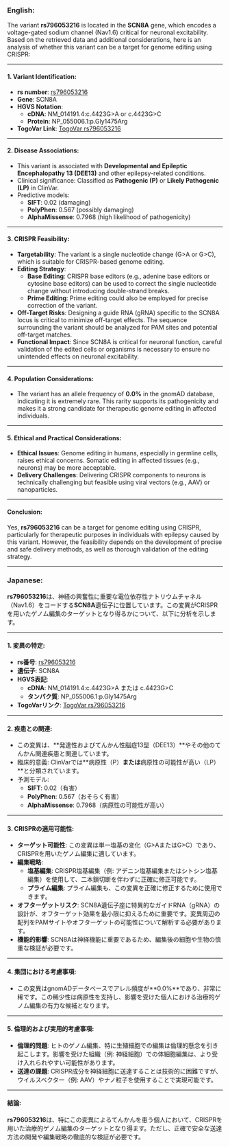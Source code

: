 ### English:
The variant **rs796053216** is located in the **SCN8A** gene, which encodes a voltage-gated sodium channel (Nav1.6) critical for neuronal excitability. Based on the retrieved data and additional considerations, here is an analysis of whether this variant can be a target for genome editing using CRISPR:

---

#### 1. **Variant Identification**:
- **rs number**: [rs796053216](https://identifiers.org/dbsnp/rs796053216)
- **Gene**: SCN8A
- **HGVS Notation**:
  - **cDNA**: NM_014191.4:c.4423G>A or c.4423G>C
  - **Protein**: NP_055006.1:p.Gly1475Arg
- **TogoVar Link**: [TogoVar rs796053216](https://togovar.org/variant/12-51790401-G-A)

---

#### 2. **Disease Associations**:
- This variant is associated with **Developmental and Epileptic Encephalopathy 13 (DEE13)** and other epilepsy-related conditions.
- Clinical significance: Classified as **Pathogenic (P)** or **Likely Pathogenic (LP)** in ClinVar.
- Predictive models:
  - **SIFT**: 0.02 (damaging)
  - **PolyPhen**: 0.567 (possibly damaging)
  - **AlphaMissense**: 0.7968 (high likelihood of pathogenicity)

---

#### 3. **CRISPR Feasibility**:
- **Targetability**: The variant is a single nucleotide change (G>A or G>C), which is suitable for CRISPR-based genome editing.
- **Editing Strategy**:
  - **Base Editing**: CRISPR base editors (e.g., adenine base editors or cytosine base editors) can be used to correct the single nucleotide change without introducing double-strand breaks.
  - **Prime Editing**: Prime editing could also be employed for precise correction of the variant.
- **Off-Target Risks**: Designing a guide RNA (gRNA) specific to the SCN8A locus is critical to minimize off-target effects. The sequence surrounding the variant should be analyzed for PAM sites and potential off-target matches.
- **Functional Impact**: Since SCN8A is critical for neuronal function, careful validation of the edited cells or organisms is necessary to ensure no unintended effects on neuronal excitability.

---

#### 4. **Population Considerations**:
- The variant has an allele frequency of **0.0%** in the gnomAD database, indicating it is extremely rare. This rarity supports its pathogenicity and makes it a strong candidate for therapeutic genome editing in affected individuals.

---

#### 5. **Ethical and Practical Considerations**:
- **Ethical Issues**: Genome editing in humans, especially in germline cells, raises ethical concerns. Somatic editing in affected tissues (e.g., neurons) may be more acceptable.
- **Delivery Challenges**: Delivering CRISPR components to neurons is technically challenging but feasible using viral vectors (e.g., AAV) or nanoparticles.

---

#### Conclusion:
Yes, **rs796053216** can be a target for genome editing using CRISPR, particularly for therapeutic purposes in individuals with epilepsy caused by this variant. However, the feasibility depends on the development of precise and safe delivery methods, as well as thorough validation of the editing strategy.

---

### Japanese:
**rs796053216**は、神経の興奮性に重要な電位依存性ナトリウムチャネル（Nav1.6）をコードする**SCN8A**遺伝子に位置しています。この変異がCRISPRを用いたゲノム編集のターゲットとなり得るかについて、以下に分析を示します。

---

#### 1. **変異の特定**:
- **rs番号**: [rs796053216](https://identifiers.org/dbsnp/rs796053216)
- **遺伝子**: SCN8A
- **HGVS表記**:
  - **cDNA**: NM_014191.4:c.4423G>A または c.4423G>C
  - **タンパク質**: NP_055006.1:p.Gly1475Arg
- **TogoVarリンク**: [TogoVar rs796053216](https://togovar.org/variant/12-51790401-G-A)

---

#### 2. **疾患との関連**:
- この変異は、**発達性およびてんかん性脳症13型（DEE13）**やその他のてんかん関連疾患と関連しています。
- 臨床的意義: ClinVarでは**病原性（P）**または**病原性の可能性が高い（LP）**と分類されています。
- 予測モデル:
  - **SIFT**: 0.02（有害）
  - **PolyPhen**: 0.567（おそらく有害）
  - **AlphaMissense**: 0.7968（病原性の可能性が高い）

---

#### 3. **CRISPRの適用可能性**:
- **ターゲット可能性**: この変異は単一塩基の変化（G>AまたはG>C）であり、CRISPRを用いたゲノム編集に適しています。
- **編集戦略**:
  - **塩基編集**: CRISPR塩基編集（例: アデニン塩基編集またはシトシン塩基編集）を使用して、二本鎖切断を伴わずに正確に修正可能です。
  - **プライム編集**: プライム編集も、この変異を正確に修正するために使用できます。
- **オフターゲットリスク**: SCN8A遺伝子座に特異的なガイドRNA（gRNA）の設計が、オフターゲット効果を最小限に抑えるために重要です。変異周辺の配列をPAMサイトやオフターゲットの可能性について解析する必要があります。
- **機能的影響**: SCN8Aは神経機能に重要であるため、編集後の細胞や生物の慎重な検証が必要です。

---

#### 4. **集団における考慮事項**:
- この変異はgnomADデータベースでアレル頻度が**0.0%**であり、非常に稀です。この稀少性は病原性を支持し、影響を受けた個人における治療的ゲノム編集の有力な候補となります。

---

#### 5. **倫理的および実用的考慮事項**:
- **倫理的問題**: ヒトのゲノム編集、特に生殖細胞での編集は倫理的懸念を引き起こします。影響を受けた組織（例: 神経細胞）での体細胞編集は、より受け入れられやすい可能性があります。
- **送達の課題**: CRISPR成分を神経細胞に送達することは技術的に困難ですが、ウイルスベクター（例: AAV）やナノ粒子を使用することで実現可能です。

---

#### 結論:
**rs796053216**は、特にこの変異によるてんかんを患う個人において、CRISPRを用いた治療的ゲノム編集のターゲットとなり得ます。ただし、正確で安全な送達方法の開発や編集戦略の徹底的な検証が必要です。